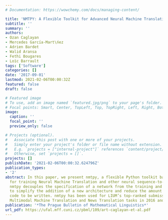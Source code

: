 ```yaml
---
# Documentation: https://wowchemy.com/docs/managing-content/

title: 'NMTPY: A Flexible Toolkit for Advanced Neural Machine Translation Systems'
subtitle: ''
summary: ''
authors:
- Ozan Caglayan
- Mercedes Garcı́a-Mart\ńez
- Adrien Bardet
- Walid Aransa
- Fethi Bougares
- Loı̈c Barrault
tags: ['Software']
categories: []
date: '2017-09-01'
lastmod: 2021-02-06T00:00:32Z
featured: false
draft: false

# Featured image
# To use, add an image named `featured.jpg/png` to your page's folder.
# Focal points: Smart, Center, TopLeft, Top, TopRight, Left, Right, BottomLeft, Bottom, BottomRight.
image:
  caption: ''
  focal_point: ''
  preview_only: false

# Projects (optional).
#   Associate this post with one or more of your projects.
#   Simply enter your project's folder or file name without extension.
#   E.g. `projects = ["internal-project"]` references `content/project/deep-learning/index.md`.
#   Otherwise, set `projects = []`.
projects: []
publishDate: '2021-02-06T00:00:32.624796Z'
publication_types:
- '2'
abstract: In this paper, we present nmtpy, a flexible Python toolkit based on Theano
  for training Neural Machine Translation and other neural sequence-to-sequence architectures.
  nmtpy decouples the specification of a network from the training and inference utilities
  to simplify the addition of a new architecture and reduce the amount of boilerplate
  code to be written. nmtpy has been used for LIUM’s top-ranked submissions to WMT
  Multimodal Machine Translation and News Translation tasks in 2016 and 2017.
publication: '*The Prague Bulletin of Mathematical Linguistics*'
url_pdf: https://ufal.mff.cuni.cz/pbml/109/art-caglayan-et-al.pdf
---
```

